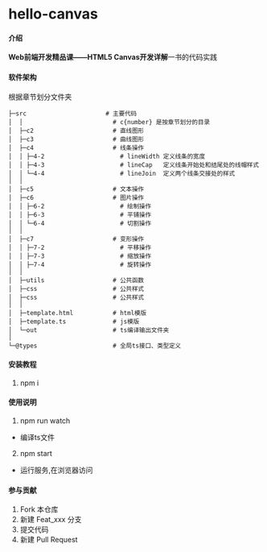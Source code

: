 # hello-canvas

#### 介绍

**Web前端开发精品课——HTML5 Canvas开发详解**一书的代码实践


#### 软件架构
根据章节划分文件夹

```
├─src                      # 主要代码
│  │                         # c{number} 是按章节划分的目录
│  ├─c2                      # 直线图形
│  ├─c3                      # 曲线图形
│  ├─c4                      # 线条操作
│  │ ├─4-2                     # lineWidth 定义线条的宽度
│  │ ├─4-3                     # lineCap   定义线条开始处和结尾处的线帽样式
│  │ └─4-4                     # lineJoin  定义两个线条交接处的样式
│  │ 
│  ├─c5                      # 文本操作
│  ├─c6                      # 图片操作
│  │ ├─6-2                     # 绘制操作
│  │ ├─6-3                     # 平铺操作
│  │ └─6-4                     # 切割操作
│  │ 
│  ├─c7                      # 变形操作
│  │ ├─7-2                     # 平移操作
│  │ ├─7-3                     # 缩放操作
│  │ ├─7-4                     # 旋转操作
│  │ 
│  ├─utils                   # 公共函数
│  ├─css                     # 公共样式
│  ├─css                     # 公共样式
│  │ 
│  ├─template.html           # html模版
│  ├─template.ts             # js模版
│  └─out                     # ts编译输出文件夹
│
└─@types                     # 全局ts接口、类型定义
```


#### 安装教程

1.  npm i

#### 使用说明

1.  npm run watch
  - 编译ts文件

2.  npm start
  - 运行服务,在浏览器访问

#### 参与贡献

1.  Fork 本仓库
2.  新建 Feat_xxx 分支
3.  提交代码
4.  新建 Pull Request
